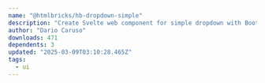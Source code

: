 ```yaml
---
name: "@htmlbricks/hb-dropdown-simple"
description: "Create Svelte web component for simple dropdown with Bootstrap styling."
author: "Dario Caruso"
downloads: 471
dependents: 3
updated: "2025-03-09T03:10:28.465Z"
tags: 
  - ui
---
```

